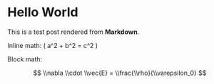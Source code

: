 <!-- /blog/post1.md -->
# Hello World

This is a test post rendered from **Markdown**.

Inline math: \( a^2 + b^2 = c^2 \)

Block math:

$$
\\nabla \\cdot \\vec{E} = \\frac{\\rho}{\\varepsilon_0}
$$
